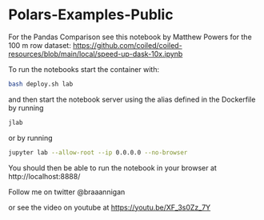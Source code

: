 # Polars-Examples-Public

For the Pandas Comparison see this notebook by Matthew Powers for the 100 m row dataset: https://github.com/coiled/coiled-resources/blob/main/local/speed-up-dask-10x.ipynb

To run the notebooks start the container with:
```bash
bash deploy.sh lab
```
and then start the notebook server using the alias defined in the Dockerfile by running
```bash
jlab
```

or by running 
```bash
jupyter lab --allow-root --ip 0.0.0.0 --no-browser
```

You should then be able to run the notebook in your browser at http://localhost:8888/

Follow me on twitter @braaannigan

or see the video on youtube at https://youtu.be/XF_3s0Zz_7Y
